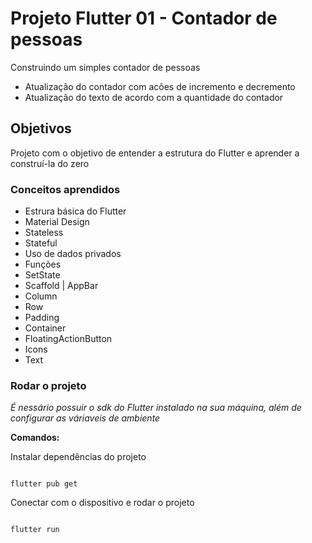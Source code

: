 # Projeto Flutter 01 - Contador de pessoas

Construindo um simples contador de pessoas
 - Atualização do contador com acões de incremento e decremento
 - Atualização do texto de acordo com a quantidade do contador

## Objetivos

Projeto com o objetivo de entender a estrutura do Flutter e aprender a construí-la do zero

### Conceitos aprendidos
- Estrura básica do Flutter
- Material Design 
- Stateless
- Stateful
- Uso de dados privados
- Funções
- SetState
- Scaffold | AppBar
- Column
- Row
- Padding
- Container
- FloatingActionButton
- Icons
- Text

### Rodar o projeto

<em>É nessário possuir o sdk do Flutter instalado na sua máquina, além de configurar as váriaveis de ambiente</em> 

<b>Comandos:</b>


Instalar dependências do projeto
``` 

flutter pub get 

```


Conectar com o dispositivo e rodar o projeto
```

flutter run 
 
```

